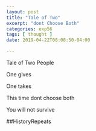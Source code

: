 ```yaml
---
layout: post
title: "Tale of Two"
excerpt: "dont Choose Both"
categories: exp56
tags: [ thought ]
date: 2019-04-22T08:08:50-04:00

---
```



Tale of Two People

One gives

One takes

This time dont choose both

You will not survive

##HistoryRepeats
